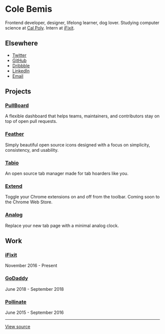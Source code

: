 # Cole Bemis

Frontend developer, designer, lifelong learner, dog lover. Studying computer science at [Cal Poly](https://calpoly.edu). Intern at [iFixit](https://ifixit.com).

## Elsewhere

- [Twitter](https://twitter.com/colebemis)
- [GitHub](https://github.com/colebemis)
- [Dribbble](https://dribbble.com/colebemis)
- [LinkedIn](https://linkedin.com/in/colebemis)
- [Email](mailto:cole@colebemis.com)

## Projects

### [PullBoard](https://pullboard.now.sh)
A flexible dashboard that helps teams, maintainers, and contributors stay on top of open pull requests.

### [Feather](https://feathericons.com)
Simply beautiful open source icons designed with a focus on simplicity, consistency, and usability.

### [Tabio](https://usetabio.com)
An open source tab manager made for tab hoarders like you.

### [Extend](https://github.com/colebemis/extend)
Toggle your Chrome extensions on and off from the toolbar. Coming soon to the Chrome Web Store.

### [Analog](https://usetabio.com)
Replace your new tab page with a minimal analog clock.

## Work

### [iFixit](https://ifixit.com)
November 2016 - Present

### [GoDaddy](https://godaddy.com)
June 2018 - September 2018

### [Pollinate](https://pollinate.com)
June 2015 - September 2016

---

[View source](https://github.com/colebemis/colebemis.com)
